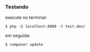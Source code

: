 ### Testando

execute no terminal:
```
$ php -S localhost:8000 -t test-dev/
```

em seguida:
```
$ composer update
```